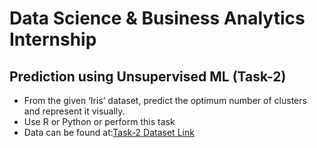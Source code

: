 # Data Science & Business Analytics Internship

## Prediction using Unsupervised ML (Task-2)



* From the given ‘Iris’ dataset, predict the optimum number of clusters and represent it visually.
* Use R or Python or perform this task
* Data can be found at:[Task-2 Dataset Link](https://bit.ly/3kXTdox)

